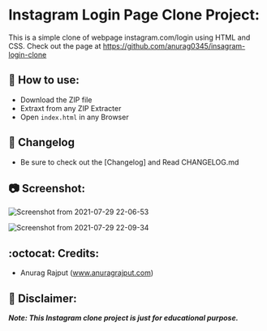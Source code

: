# Instagram Login Page Clone Project:

This is a simple clone of webpage instagram.com/login using HTML and CSS. Check out the page at
https://github.com/anurag0345/insagram-login-clone

## :page_facing_up: How to use:

- Download the ZIP file
- Extraxt from any ZIP Extracter
- Open `index.html` in any Browser

## :scroll: Changelog

- Be sure to check out the [Changelog] and Read CHANGELOG.md

## :camera: Screenshot:

![Screenshot from 2021-07-29 22-06-53](https://user-images.githubusercontent.com/68471938/127531073-4124c210-366c-4bfa-bec5-2ce083232eab.png)

![Screenshot from 2021-07-29 22-09-34](https://user-images.githubusercontent.com/68471938/127531280-fce72f1b-b76d-4881-b1c6-4f091d6014a6.png)


## :octocat: Credits:

- Anurag Rajput (www.anuragrajput.com)

## :memo: Disclaimer:

**_Note: This Instagram clone project is just for educational purpose._**
